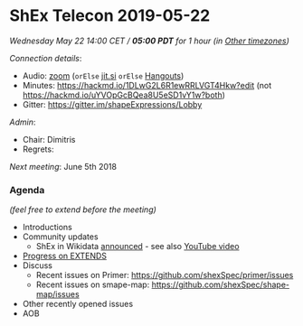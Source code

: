 # ShEx Telecon 2019-05-22

*Wednesday May 22 14:00 CET / __05:00 PDT__ for 1 hour (in [Other timezones](https://www.timeanddate.com/worldclock/fixedtime.html?msg=ShEx+CG&iso=20190522T14&p1=195&ah=1))*

*Connection details*:
* Audio: [zoom](https://zoom.us/j/441496948) (`orElse` [jit.si](https://meet.jit.si/ShEx) `orElse` [Hangouts](http://tinyurl.com/ShEx-hangouts))
* Minutes: https://hackmd.io/1DLwG2L6R1ewRRLVGT4Hkw?edit (not https://hackmd.io/uYVOpGcBQea8U5eSD1vY1w?both)
* Gitter: https://gitter.im/shapeExpressions/Lobby

*Admin*:
 * Chair: Dimitris
 * Regrets: 

*Next meeting*: June 5th 2018

### Agenda
*(feel free to extend before the meeting)*

* Introductions
* Community updates
  * ShEx in Wikidata [announced](https://lists.wikimedia.org/pipermail/wikidata/2019-May/013058.html) - see also [YouTube video](https://www.youtube.com/watch?v=AR75KhEoRKg)
* [Progress on EXTENDS](https://rawgit.com/shexSpec/primer/extends/index.html#extension)
* Discuss
  * Recent issues on Primer: https://github.com/shexSpec/primer/issues
  * Recent issues on smape-map: https://github.com/shexSpec/shape-map/issues
* Other recently opened issues
* AOB
